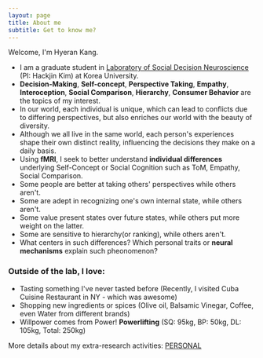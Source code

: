 ```yaml
---
layout: page
title: About me
subtitle: Get to know me?
---
```


Welcome, I'm Hyeran Kang. 

- I am a graduate student in [Laboratory of Social Decision Neuroscience](http://socialdecisionneurosciencelab.org/) (PI: Hackjin Kim) at Korea University.
- **Decision-Making**, **Self-concept**, **Perspective Taking**, **Empathy**, **Interoception**, **Social Comparison**, **Hierarchy**, **Consumer Behavior** are the topics of my interest.
- In our world, each individual is unique, which can lead to conflicts due to differing perspectives, but also enriches our world with the beauty of diversity. 
- Although we all live in the same world, each person's experiences shape their own distinct reality, influencing the decisions they make on a daily basis.
- Using **fMRI**, I seek to better understand **individual differences** underlying Self-Concept or Social Cognition such as ToM, Empathy, Social Comparison.
- Some people are better at taking others' perspectives while others  aren't.
- Some are adept in recognizing one's own internal state, while others aren't.
- Some value present states over future states, while others put more weight on the latter.
- Some are sensitive to hierarchy(or ranking), while others aren't.
- What centers in such differences? Which personal traits or **neural mechanisms** explain such pheonomenon?


### Outside of the lab, I love:
- Tasting something I've never tasted before (Recently, I visited Cuba Cuisine Restaurant in NY - which was awesome)
- Shopping new ingredients or spices (Olive oil, Balsamic Vinegar, Coffee, even Water from different brands)
- Willpower comes from Power! **Powerlifting** (SQ: 95kg, BP: 50kg, DL: 105kg, Total: 250kg) 

More details about my extra-research activities: <a href="../pages/personal">PERSONAL</a>
